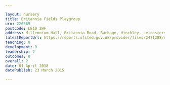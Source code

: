 ```yaml
---

layout: nursery
title: Britannia Fields Playgroup
urn: 226369
postcode: LE10 2HF
address: Millennium Hall, Britannia Road, Burbage, Hinckley, Leicestershire, LE10 2HF
latestReportUrl: https://reports.ofsted.gov.uk/provider/files/2471288/urn/226369.pdf
teaching: 0
development: 0
leadership: 2
outcomes: 0
overall: 2
date: 01 April 2018 
datePublish: 23 March 2015

---
```

